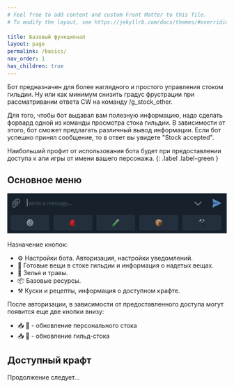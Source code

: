 ```yaml
---
# Feel free to add content and custom Front Matter to this file.
# To modify the layout, see https://jekyllrb.com/docs/themes/#overriding-theme-defaults

title: Базовый функционал 
layout: page
permalink: /basics/
nav_order: 1
has_children: true
---
```


Бот предназначен для более наглядного и простого управления стоком гильдии. Ну или как минимум снизить градус фрустрации при рассматривании ответа CW на команду /g_stock_other. 

Для того, чтобы бот выдавал вам полезную информацию, надо сделать форвард одной из команды просмотра стока гильдии. В зависимости от этого, бот сможет предлагать различный вывод информации. Если бот успешно принял сообщение, то в ответ вы увидете "Stock accepted".

Наибольший профит от использования бота будет при предоставлении доступа к апи игры от имени вашего персонажа. 
{: .label .label-green }

## Основное меню 

![main_menu]

Назначение кнопок: 
* ⚙️ Настройки бота. Авторизация, настройки уведомлений.
* 🎒 Готовые вещи в стоке гильдии и информация о надетых вещах.
* 🧪 Зелья и травы. 
* 📦 Базовые ресурсы. 
* ⚒ Куски и рецепты, информация о доступном крафте. 

После авторизации, в зависимости от предоставленного доступа могут появится еще две кнопки внизу: 
* 📥 👤 - обновление персонального стока
* 📥 👥 - обновление гильд-стока 
 

## Доступный крафт 

Продолжение следует...

[main_menu]: images/main_menu.png